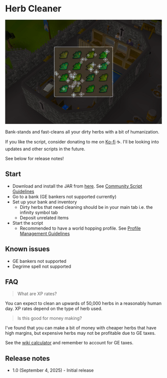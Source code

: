 # Herb Cleaner

![img.png](img.png)

Bank-stands and fast-cleans all your dirty herbs with a bit of humanization.

If you like the script, consider donating to me on [Ko-fi](https://ko-fi.com/fruart) ☕. I'll be looking into updates and other scripts in the future.

See below for release notes!

## Start
- Download and install the JAR from [here](https://github.com/fru-art/fru-scripts/blob/master/out/artifacts/HerbCleanerScript.jar).  See [Community Script Guidelines](https://discord.com/channels/736938454478356570/1364978724105355324)
- Go to a bank (GE bankers not supported currently)
- Set up your bank and inventory
  - Dirty herbs that need cleaning should be in your main tab i.e. the infinity symbol tab
  - Deposit unrelated items
- Start the script
    - Recommended to have a world hopping profile.  See [Profile Management Guidelines](https://discord.com/channels/736938454478356570/1393939764092207134/1393939764092207134)

## Known issues
- GE bankers not supported
- Degrime spell not supported

## FAQ
> What are XP rates?

You can expect to clean an upwards of 50,000 herbs in a reasonably human day. XP rates depend on the type of herb used.

> Is this good for money making?

I've found that you can make a bit of money with cheaper herbs that have high margins, but expensive herbs may not be profitable due to GE taxes.

See the [wiki calculator](https://oldschool.runescape.wiki/w/Calculator:Herblore/Herbs) and remember to account for GE taxes.

## Release notes
- 1.0 (September 4, 2025) - Initial release